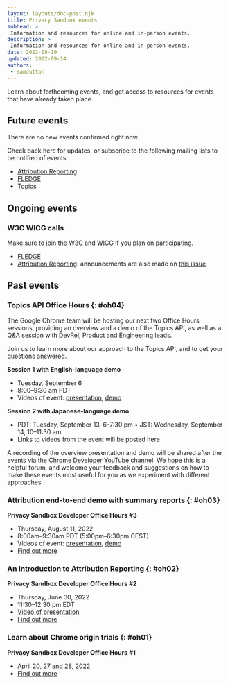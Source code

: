 ```yaml
---
layout: layouts/doc-post.njk
title: Privacy Sandbox events
subhead: >
 Information and resources for online and in-person events.
description: >
 Information and resources for online and in-person events.
date: 2022-08-19
updated: 2022-09-14
authors:
 - samdutton
---
```


Learn about forthcoming events, and get access to resources for events that have
already taken place.

## Future events

There are no new events confirmed right now. 

Check back here for updates, or subscribe to the following mailing lists to be notified of events:

* [Attribution Reporting](https://groups.google.com/u/2/a/chromium.org/g/attribution-reporting-api-dev)
* [FLEDGE](https://groups.google.com/u/2/a/chromium.org/g/fledge-api-announce)
* [Topics](https://groups.google.com/u/2/a/chromium.org/g/topics-api-announce)

## Ongoing events

### W3C WICG calls

Make sure to join the [W3C](https://www.w3.org/participate/) and [WICG](https://www.w3.org/community/wicg/) 
if you plan on participating.

* [FLEDGE](https://github.com/WICG/turtledove/tree/main/meetings)
* [Attribution Reporting](https://github.com/WICG/attribution-reporting-api/tree/main/meetings): 
announcements are also made on [this issue](https://github.com/WICG/attribution-reporting-api/issues/80)

## Past events

### Topics API Office Hours {: #oh04}

The Google Chrome team will be hosting our next two Office Hours sessions, providing an
overview and a demo of the Topics API, as well as a Q&A session with DevRel, Product and Engineering
leads. 

Join us to learn more about our approach to the Topics API, and to get your questions answered. 

**Session 1 with English-language demo**
* Tuesday, September 6 
* 8:00–9:30 am PDT 
* Videos of event: [presentation](https://drive.google.com/file/d/1831_uKSlTwnSzYNjpp9pkDEniDA_Q9lF), 
[demo](https://drive.google.com/file/d/1dmpMKLJcGNe56M6ECRdRYhuITTv9YUDV)

**Session 2 with Japanese-language demo** 
* PDT: Tuesday, September 13, 6–7:30 pm • JST: Wednesday, September 14, 10–11:30 am 
* Links to videos from the event will be posted here 

A recording of the overview presentation and demo will be shared after the events​​ via the [Chrome
Developer YouTube channel](https://www.youtube.com/c/GoogleChromeDevelopers). 
We hope this is a helpful forum, and welcome your feedback and suggestions on how to make these
events most useful for you as we experiment with different approaches.

### Attribution end-to-end demo with summary reports {: #oh03}
**Privacy Sandbox Developer Office Hours #3**
* Thursday, August 11, 2022
* 8:00am–9:30am PDT (5:00pm–6:30pm CEST)
* Videos of event: [presentation](https://drive.google.com/file/d/18RGEx_mrhDJuMsLUK1BZ0cK5FSZRAAqh/view), 
[demo](https://drive.google.com/file/d/1hmHoM3xyU4eLTJ1dM7_E8x-u6nZgim1O/view)
* [Find out more](https://groups.google.com/a/chromium.org/g/attribution-reporting-api-dev/c/s3QYro6SjeE/m/R6jI9TseAgAJ)

### An Introduction to Attribution Reporting {: #oh02}
**Privacy Sandbox Developer Office Hours #2**
* Thursday, June 30, 2022
* 11:30–12:30 pm EDT
* [Video of presentation](https://drive.google.com/file/d/1EVCw6MTz3JIdkno2lICN6q7gNrmZBYGf/view?pli=1)
* [Find out more](https://groups.google.com/u/2/a/chromium.org/g/attribution-reporting-api-dev/c/NLbPwiwj3BE)

### Learn about Chrome origin trials {: #oh01}
**Privacy Sandbox Developer Office Hours #1**

* April 20, 27 and 28, 2022
* [Find out more](/blog/privacy-sandbox-office-hours-1/)
